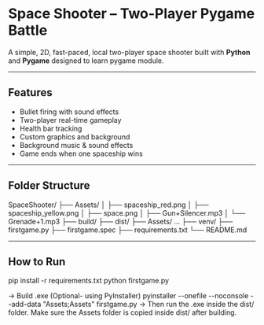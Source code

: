 # Space Shooter – Two-Player Pygame Battle

A simple, 2D, fast-paced, local two-player space shooter built with **Python** and **Pygame** designed to learn pygame module.

---

## Features

- Bullet firing with sound effects  
- Two-player real-time gameplay  
- Health bar tracking  
- Custom graphics and background  
- Background music & sound effects  
- Game ends when one spaceship wins  

---

## Folder Structure

SpaceShooter/
├── Assets/
│ ├── spaceship_red.png
│ ├── spaceship_yellow.png
│ ├── space.png
│ ├── Gun+Silencer.mp3
│ └── Grenade+1.mp3
├── build/
├── dist/
    ├── Assets/
        ...
├── venv/
├── firstgame.py
├── firstgame.spec
├── requirements.txt
└── README.md


---

## How to Run

pip install -r requirements.txt
python firstgame.py

 -> Build .exe (Optional- using PyInstaller)
pyinstaller --onefile --noconsole --add-data "Assets;Assets" firstgame.py
-> Then run the .exe inside the dist/ folder.
Make sure the Assets folder is copied inside dist/ after building.

